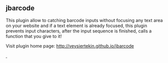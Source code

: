   jbarcode
-----------------------------------------------

This plugin allow to catching barcode inputs without focusing any text area on your website and if a text element is already focused, this plugin prevents input characters, after the input sequence is finished, calls a function that you give to it!

Visit plugin home page: http://veysiertekin.github.io/jbarcode

<a href="https://plus.google.com/+VeysiErtekin?rel=author">&nbsp;</a>
